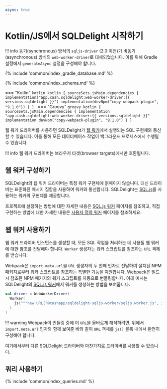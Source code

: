 ```yaml
---
async: true
---
```

# Kotlin/JS에서 SQLDelight 시작하기

!!! info
    동기(synchronous) 방식의 `sqljs-driver` (2.0 이전)가 비동기(asynchronous) 방식의 `web-worker-driver`로 대체되었습니다. 이를 위해 Gradle 설정에서 `generateAsync` 설정을 구성해야 합니다.

{% include 'common/index_gradle_database.md' %}

{% include 'common/index_schema.md' %}

=== "Kotlin"
    ```kotlin
    kotlin {
      sourceSets.jsMain.dependencies {
        implementation("app.cash.sqldelight:web-worker-driver:{{ versions.sqldelight }}")
        implementation(devNpm("copy-webpack-plugin", "9.1.0"))
      }
    }
    ```
=== "Groovy"
    ```groovy
    kotlin {
      sourceSets.jsMain.dependencies {
        implementation "app.cash.sqldelight:web-worker-driver:{{ versions.sqldelight }}"
        implementation devNpm("copy-webpack-plugin", "9.1.0")
      }
    }
    ```

웹 워커 드라이버를 사용하면 SQLDelight가 [웹 워커]에서 실행되는 SQL 구현체와 통신할 수 있습니다. 이를 통해 모든 데이터베이스 작업이 백그라운드 프로세스에서 수행될 수 있습니다.

!!! info
    웹 워커 드라이버는 브라우저 타겟(browser targets)에서만 호환됩니다.

## 웹 워커 구성하기

SQLDelight의 웹 워커 드라이버는 특정 워커 구현체에 얽매이지 않습니다. 대신 드라이버는 표준화된 메시지 집합을 사용하여 워커와 통신합니다. SQLDelight는 [SQL.js]를 사용하는 워커의 구현체를 제공합니다.

프로젝트에 설정하는 방법에 대한 자세한 내용은 [SQL.js 워커] 페이지를 참조하고, 직접 구현하는 방법에 대한 자세한 내용은 [사용자 정의 워커] 페이지를 참조하세요.

## 웹 워커 사용하기

웹 워커 드라이버 인스턴스를 생성할 때, 모든 SQL 작업을 처리하는 데 사용될 웹 워커에 대한 참조를 전달해야 합니다. `Worker` 생성자는 워커 스크립트를 참조하는 `URL` 객체를 받습니다.

Webpack은 `import.meta.url`을 `URL` 생성자의 두 번째 인자로 전달하여 설치된 NPM 패키지로부터 워커 스크립트를 참조하는 특별한 기능을 지원합니다. Webpack은 빌드 시 참조된 NPM 패키지의 워커 스크립트를 자동으로 번들링합니다. 아래 예시는 SQLDelight의 [SQL.js 워커]에서 워커를 생성하는 방법을 보여줍니다.

```kotlin
val driver = WebWorkerDriver(
  Worker(
    js("""new URL("@cashapp/sqldelight-sqljs-worker/sqljs.worker.js", import.meta.url)""")
  )
)
```

!!! warning
    Webpack이 번들링 중에 이 `URL`을 올바르게 해석하려면, 위에서 `import.meta.url` 인자와 함께 보여준 바와 같이 `URL` 객체를 `js()` 블록 내에서 완전히 구성해야 합니다.

여기에서부터 다른 SQLDelight 드라이버와 마찬가지로 드라이버를 사용할 수 있습니다.

## 쿼리 사용하기

{% include 'common/index_queries.md' %}

[웹 워커]: https://developer.mozilla.org/en-US/docs/Web/API/Web_Workers_API/Using_web_workers
[SQL.js]: https://github.com/sql-js/sql.js/
[SQL.js 워커]: sqljs_worker.md
[사용자 정의 워커]: custom_worker.md